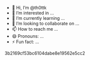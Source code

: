 - 👋 Hi, I’m @th0ttk
- 👀 I’m interested in ...
- 🌱 I’m currently learning ...
- 💞️ I’m looking to collaborate on ...
- 📫 How to reach me ...
- 😄 Pronouns: ...
- ⚡ Fun fact: ...

<!---
th0ttk/th0ttk is a ✨ special ✨ repository because its `README.md` (this file) appears on your GitHub profile.
You can click the Preview link to take a look at your changes.
--->3b2169cf53bc6104dabe8e19562e5cc2




